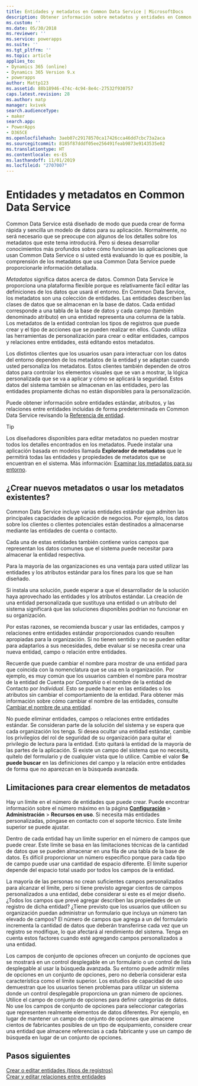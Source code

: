 ```yaml
---
title: Entidades y metadatos en Common Data Service | MicrosoftDocs
description: Obtener información sobre metadatos y entidades en Common Data Service
ms.custom: ''
ms.date: 05/30/2018
ms.reviewer: ''
ms.service: powerapps
ms.suite: ''
ms.tgt_pltfrm: ''
ms.topic: article
applies_to:
- Dynamics 365 (online)
- Dynamics 365 Version 9.x
- powerapps
author: Mattp123
ms.assetid: 88b18946-474c-4c94-8e4c-27532f930757
caps.latest.revision: 28
ms.author: matp
manager: kvivek
search.audienceType:
- maker
search.app:
- PowerApps
- D365CE
ms.openlocfilehash: 3aeb07c29178570ca17426cca46dd7cbc73a2aca
ms.sourcegitcommit: 8185f87dddf05ee256491feab9873e9143535e02
ms.translationtype: HT
ms.contentlocale: es-ES
ms.lasthandoff: 11/01/2019
ms.locfileid: "2707007"
---
```

# <a name="entities-and-metadata-in-common-data-service"></a>Entidades y metadatos en Common Data Service

Common Data Service está diseñado de modo que pueda crear de forma rápida y sencilla un modelo de datos para su aplicación. Normalmente, no será necesario que se preocupe con algunos de los detalles sobre los metadatos que este tema introducirá. Pero si desea desarrollar conocimientos más profundos sobre cómo funcionan las aplicaciones que usan Common Data Service o si usted está evaluando lo que es posible, la comprensión de los metadatos que usa Common Data Service puede proporcionarle información detallada.

*Metadatos* significa datos acerca de datos. Common Data Service le proporciona una plataforma flexible porque es relativamente fácil editar las definiciones de los datos que usará el entorno. En Common Data Service, los metadatos son una colección de entidades. Las entidades describen las clases de datos que se almacenan en la base de datos.  Cada entidad corresponde a una tabla de la base de datos y cada campo (también denominado atributo) en una entidad representa una columna de la tabla. Los metadatos de la entidad controlan los tipos de registros que puede crear y el tipo de acciones que se pueden realizar en ellos. Cuando utiliza las herramientas de personalización para crear o editar entidades, campos y relaciones entre entidades, está editando estos metadatos. 
  
Los distintos clientes que los usuarios usan para interactuar con los datos del entorno dependen de los metadatos de la entidad y se adaptan cuando usted personaliza los metadatos. Estos clientes también dependen de otros datos para controlar los elementos visuales que se van a mostrar, la lógica personalizada que se va a aplicar y cómo se aplicará la seguridad. Estos datos del sistema también se almacenan en las entidades, pero las entidades propiamente dichas no están disponibles para la personalización.

Puede obtener información sobre entidades estándar, atributos, y las relaciones entre entidades incluidas de forma predeterminada en Common Data Service revisando la [Referencia de entidad](/powerapps/developer/common-data-service/reference/about-entity-reference).

> [!TIP]
> Los diseñadores disponibles para editar metadatos no pueden mostrar todos los detalles encontrados en los metadatos. Puede instalar una aplicación basada en modelos llamada **Explorador de metadatos** que le permitirá todas las entidades y propiedades de metadatos que se encuentran en el sistema. Más información: [Examinar los metadatos para su entorno](https://docs.microsoft.com/dynamics365/customer-engagement/developer/browse-your-metadata).
  
<a name="BKMK_CreateNewOrUseExistingMetadata"></a>

## <a name="create-new-metadata-or-use-existing-metadata"></a>¿Crear nuevos metadatos o usar los metadatos existentes?

Common Data Service incluye varias entidades estándar que admiten las principales capacidades de aplicación de negocios. Por ejemplo, los datos sobre los clientes o clientes potenciales están destinados a almacenarse mediante las entidades de cuenta o contacto.  
  
Cada una de estas entidades también contiene varios campos que representan los datos comunes que el sistema puede necesitar para almacenar la entidad respectiva.  
  
Para la mayoría de las organizaciones es una ventaja para usted utilizar las entidades y los atributos estándar para los fines para los que se han diseñado. 
  
Si instala una solución, puede esperar a que el desarrollador de la solución haya aprovechado las entidades y los atributos estándar. La creación de una entidad personalizada que sustituya una entidad o un atributo del sistema significará que las soluciones disponibles podrían no funcionar en su organización.  
  
Por estas razones, se recomienda buscar y usar las entidades, campos y relaciones entre entidades estándar proporcionados cuando resulten apropiadas para la organización. Si no tienen sentido y no se pueden editar para adaptarlos a sus necesidades, debe evaluar si se necesita crear una nueva entidad, campo o relación entre entidades. 

<!--  Can we say this yet? 
    
> [!NOTE]
> The [Common Data Model](/powerapps/common-data-model/overview) will provide a capability to add additional standard entities. 

-->

Recuerde que puede cambiar el nombre para mostrar de una entidad para que coincida con la nomenclatura que se usa en la organización. Por ejemplo, es muy común que los usuarios cambien el nombre para mostrar de la entidad de Cuenta por *Compañía* o el nombre de la entidad de Contacto por *Individual*. Esto se puede hacer en las entidades o los atributos sin cambiar el comportamiento de la entidad. Para obtener más información sobre cómo cambiar el nombre de las entidades, consulte [Cambiar el nombre de una entidad](edit-entities.md#change-the-name-of-an-entity).
  
No puede eliminar entidades, campos o relaciones entre entidades estándar. Se consideran parte de la solución del sistema y se espera que cada organización los tenga. Si desea ocultar una entidad estándar, cambie los privilegios del rol de seguridad de su organización para quitar el privilegio de lectura para la entidad. Esto quitará la entidad de la mayoría de las partes de la aplicación. Si existe un campo del sistema que no necesita, quítelo del formulario y de cualquier vista que lo utilice. Cambie el valor **Se puede buscar** en las definiciones del campo y la relación entre entidades de forma que no aparezcan en la búsqueda avanzada. 
  
<a name="BKMK_LimitationsOnMetadata"></a>   

## <a name="limitations-on-creating-metadata-items"></a>Limitaciones para crear elementos de metadatos  

Hay un límite en el número de entidades que puede crear. Puede encontrar información sobre el número máximo en la página **[Configuración](../model-driven-apps/advanced-navigation.md#settings)** > **Administración** > **Recursos en uso**. Si necesita más entidades personalizadas, póngase en contacto con el soporte técnico. Este límite superior se puede ajustar.  
  
Dentro de cada entidad hay un límite superior en el número de campos que puede crear. Este límite se basa en las limitaciones técnicas de la cantidad de datos que se pueden almacenar en una fila de una tabla de la base de datos. Es difícil proporcionar un número específico porque para cada tipo de campo puede usar una cantidad de espacio diferente. El límite superior depende del espacio total usado por todos los campos de la entidad.  
  
La mayoría de las personas no crean suficientes campos personalizados para alcanzar el límite, pero si tiene previsto agregar cientos de campos personalizados a una entidad, debe considerar si este es el mejor diseño. ¿Todos los campos que prevé agregar describen las propiedades de un registro de dicha entidad? ¿Tiene previsto que los usuarios que utilicen su organización puedan administrar un formulario que incluya un número tan elevado de campos? El número de campos que agrega a un del formulario incrementa la cantidad de datos que deberán transferirse cada vez que un registro se modifique, lo que afectará al rendimiento del sistema. Tenga en cuenta estos factores cuando esté agregando campos personalizados a una entidad.  
  
Los campos de conjunto de opciones ofrecen un conjunto de opciones que se mostrará en un control desplegable en un formulario o un control de lista desplegable al usar la búsqueda avanzada. Su entorno puede admitir miles de opciones en un conjunto de opciones, pero no debería considerar esta característica como el límite superior. Los estudios de capacidad de uso demuestran que los usuarios tienen problemas para utilizar un sistema donde un control desplegable proporciona un gran número de opciones. Utilice el campo de conjunto de opciones para definir categorías de datos. No use los campos de conjunto de opciones para seleccionar categorías que representen realmente elementos de datos diferentes. Por ejemplo, en lugar de mantener un campo de conjunto de opciones que almacene cientos de fabricantes posibles de un tipo de equipamiento, considere crear una entidad que almacene referencias a cada fabricante y use un campo de búsqueda en lugar de un conjunto de opciones.  
  
## <a name="next-steps"></a>Pasos siguientes 

[Crear o editar entidades (tipos de registros)](create-edit-entities.md)<br />
[Crear y editar relaciones entre entidades](create-edit-entity-relationships.md)

